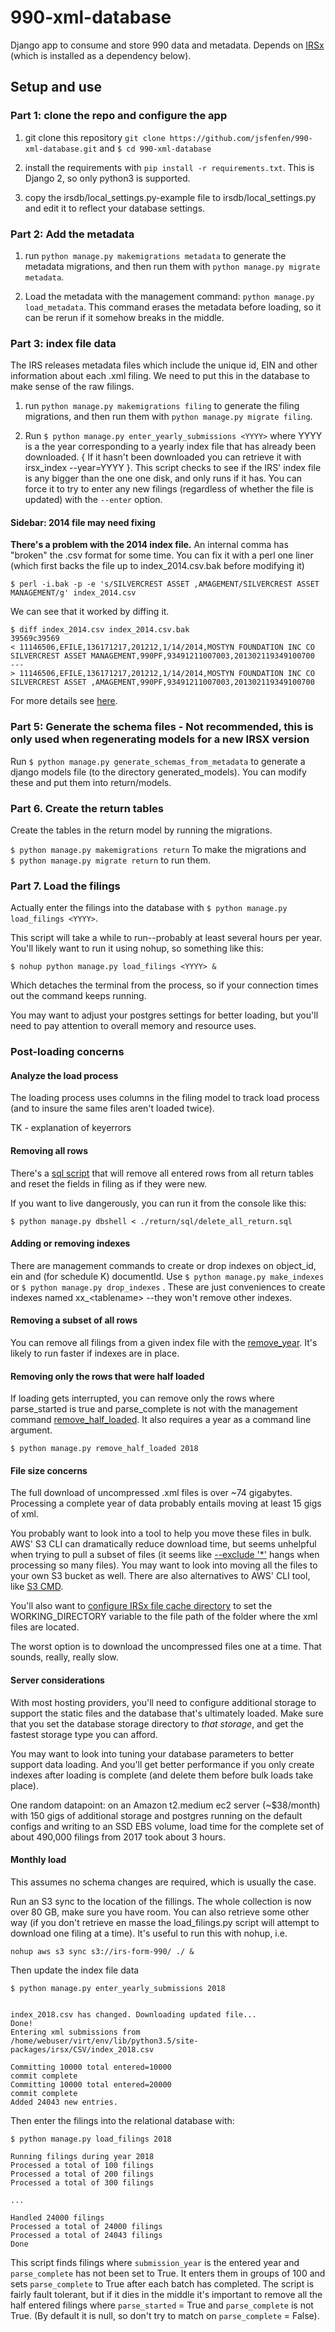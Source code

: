# 990-xml-database
Django app to consume and store 990 data and metadata. Depends on [IRSx](https://github.com/jsfenfen/990-xml-reader) (which is installed as a dependency below).

## Setup and use

### Part 1: clone the repo and configure the app

1. git clone this repository `git clone https://github.com/jsfenfen/990-xml-database.git` and `$ cd 990-xml-database`

2. install the requirements with `pip install -r requirements.txt`. This is Django 2, so only python3 is supported.

3. copy the irsdb/local\_settings.py-example file to irsdb\/local_settings.py and edit it to reflect your database settings.


### Part 2: Add the metadata
 

1. run `python manage.py makemigrations metadata` to generate the metadata migrations, and then run them with `python manage.py migrate metadata`.

2. Load the metadata with the management command: `python manage.py load_metadata`. This command erases the metadata before loading, so it can be rerun if it somehow breaks in the middle.

### Part 3: index file data 

The IRS releases metadata files which include the unique id, EIN and other information about each .xml filing. We need to put this in the database to make sense of the raw filings.

1.  run `python manage.py makemigrations filing` to generate the filing migrations, and then run them with `python manage.py migrate filing`.

2. Run `$ python manage.py enter_yearly_submissions <YYYY>` where YYYY is a the year corresponding to a yearly index file that has already been downloaded. { If it hasn't been downloaded you can retrieve it with irsx_index --year=YYYY }. This script checks to see if the IRS' index file is any bigger than the one one disk, and only runs if it has. You can force it to try to enter any new filings (regardless of whether the file is updated) with the `--enter` option.

#### Sidebar: 2014 file may need fixing
__There's a problem with the 2014 index file.__ An internal comma has "broken" the .csv format for some time. You can fix it with a perl one liner (which first backs the file up to index_2014.csv.bak before modifying it)

	$ perl -i.bak -p -e 's/SILVERCREST ASSET ,AMAGEMENT/SILVERCREST ASSET MANAGEMENT/g' index_2014.csv

We can see that it worked by diffing it.

	$ diff index_2014.csv index_2014.csv.bak
	39569c39569
	< 11146506,EFILE,136171217,201212,1/14/2014,MOSTYN FOUNDATION INC CO SILVERCREST ASSET MANAGEMENT,990PF,93491211007003,201302119349100700
	---
	> 11146506,EFILE,136171217,201212,1/14/2014,MOSTYN FOUNDATION INC CO SILVERCREST ASSET ,AMAGEMENT,990PF,93491211007003,201302119349100700  

For more details see [here](https://github.com/jsfenfen/990-xml-reader/blob/master/2014_is_broken.md).

### Part 5: Generate the schema files - Not recommended, this is only used when regenerating models for a new IRSX version

Run `$ python manage.py generate_schemas_from_metadata` to generate a django models file (to the directory generated_models). You can modify these and put them into return/models.

### Part 6. Create the return tables

Create the tables in the return model by running the migrations.

`$ python manage.py makemigrations return`
To make the migrations and   
`$ python manage.py migrate return`
to run them.

### Part 7. Load the filings

Actually enter the filings into the database with 
`$ python manage.py load_filings <YYYY>`. 

This script will take a while to run--probably at least several hours per year. You'll likely want to run it using nohup, so something like this:


`$ nohup python manage.py load_filings <YYYY> &`

Which detaches the terminal from the process, so if your connection times out the command keeps running.

You may want to adjust your postgres settings for better loading, but you'll need to pay attention to overall memory and resource uses. 

### Post-loading concerns


#### Analyze the load process

The loading process uses columns in the filing model to track load process (and to insure the same files aren't loaded twice). 

TK - explanation of keyerrors


#### Removing all rows

There's a [sql script](https://github.com/jsfenfen/990-xml-database/blob/master/irsdb/return/sql/delete_all_return.sql) that will remove all entered rows from all return tables and reset the fields in filing as if they were new. 

If you want to live dangerously, you can run it from the console like this:

`$ python manage.py dbshell < ./return/sql/delete_all_return.sql`


#### Adding or removing indexes

There are management commands to create or drop indexes on object\_id, ein and (for schedule K) documentId. Use
`$ python manage.py make_indexes` or 
`$ python manage.py drop_indexes` . These are just conveniences to create indexes named xx_\<tablename\> --they won't remove other indexes.

#### Removing a subset of all rows

You can remove all filings from a given index file with the [remove_year](https://github.com/jsfenfen/990-xml-database/blob/master/irsdb/return/management/commands/remove_year.py). It's likely to run faster if indexes are in place. 

#### Removing only the rows that were half loaded

If loading gets interrupted, you can remove only the rows where parse\_started is true and parse\_complete is not with the management command [remove\_half\_loaded](https://github.com/jsfenfen/990-xml-database/blob/master/irsdb/return/management/commands/remove_half_loaded.py). It also requires a year as a command line argument.
 
 `$ python manage.py remove_half_loaded 2018`

#### File size concerns

The full download of uncompressed .xml files is over ~74 gigabytes. Processing a complete year of data probably entails moving at least 15 gigs of xml. 

You probably want to look into a tool to help you move these files in bulk. AWS' S3 CLI can dramatically reduce download time, but seems unhelpful when trying to pull a subset of files (it seems like [--exclude '*'](https://docs.aws.amazon.com/cli/latest/reference/s3/index.html#use-of-exclude-and-include-filters) hangs when processing so many files). You may want to look into moving all the files to your own S3 bucket as well. There are also alternatives to AWS' CLI tool, like [S3 CMD](http://s3tools.org/s3cmd).

You'll also want to [configure IRSx file cache directory](https://github.com/jsfenfen/990-xml-reader/#configuring-the-file-cache-directory) to set the WORKING_DIRECTORY variable to the file path of the folder where the xml files are located.

The worst option is to download the uncompressed files one at a time. That sounds, really, really slow. 


#### Server considerations

With most hosting providers, you'll need to configure additional storage to support the static files and the database that's ultimately loaded. Make sure that you set the database storage directory to *that storage*, and get the fastest storage type you can afford.

You may want to look into tuning your database parameters to better support data loading. And you'll get better performance if you only create indexes after loading is complete (and delete them before bulk loads take place).

One random datapoint: on an Amazon t2.medium ec2 server (~$38/month) with 150 gigs of additional storage and postgres running on the default configs and writing to an SSD EBS volume, load time for the complete set of about 490,000 filings from 2017 took about 3 hours.

#### Monthly load

This assumes no schema changes are required, which is usually the case.

Run an S3 sync to the location of the fillings. The whole collection is now over 80 GB, make sure you have room. You can also retrieve some other way (if you don't retrieve en masse the load_filings.py script will attempt to download one filing at a time). It's useful to run this with nohup, i.e.

	nohup aws s3 sync s3://irs-form-990/ ./ & 

Then update the index file data

	$ python manage.py enter_yearly_submissions 2018
	
	
	index_2018.csv has changed. Downloading updated file...
	Done!
	Entering xml submissions from /home/webuser/virt/env/lib/python3.5/site-packages/irsx/CSV/index_2018.csv
	
	Committing 10000 total entered=10000
	commit complete
	Committing 10000 total entered=20000
	commit complete
	Added 24043 new entries.
	
Then enter the filings into the relational database with:

	$ python manage.py load_filings 2018
	
	Running filings during year 2018
	Processed a total of 100 filings
	Processed a total of 200 filings
	Processed a total of 300 filings
	
	...
	
	Handled 24000 filings
	Processed a total of 24000 filings
	Processed a total of 24043 filings
	Done
	
This script finds filings where `submission_year` is the entered year and `parse_complete` has not been set to True. It enters them in groups of 100 and sets `parse_complete` to True after each batch has completed. The script is fairly fault tolerant, but if it dies in the middle it's important to remove all the half entered filings where `parse_started` = True and `parse_complete` is not True. (By default it is null, so don't try to match on `parse_complete` = False). 

